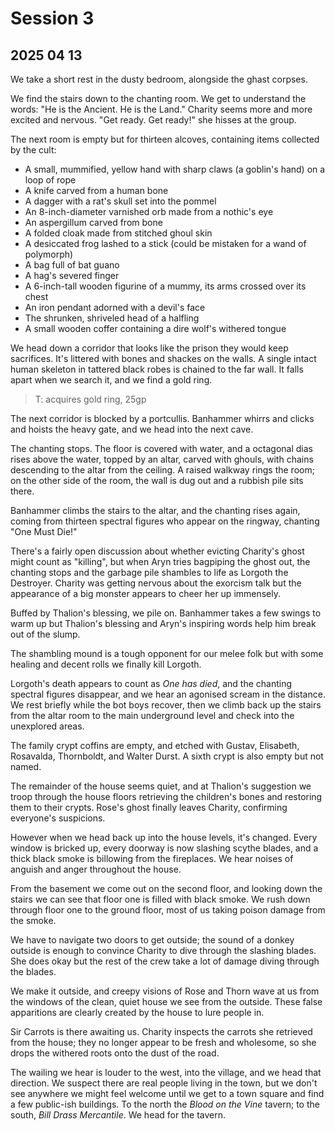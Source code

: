 # Session 3
## 2025 04 13

We take a short rest in the dusty bedroom, alongside the ghast corpses.

We find the stairs down to the chanting room. We get to understand the words: "He is the Ancient. He is the Land." Charity seems more and more excited and nervous. "Get ready. Get ready!" she hisses at the group.

The next room is empty but for thirteen alcoves, containing items collected by the cult:

- A small, mummified, yellow hand with sharp claws (a goblin's hand) on a loop of rope
- A knife carved from a human bone
- A dagger with a rat's skull set into the pommel
- An 8-inch-diameter varnished orb made from a nothic's eye
- An aspergillum carved from bone
- A folded cloak made from stitched ghoul skin
- A desiccated frog lashed to a stick (could be mistaken for a wand of polymorph)
- A bag full of bat guano
- A hag's severed finger
- A 6-inch-tall wooden figurine of a mummy, its arms crossed over its chest
- An iron pendant adorned with a devil's face
- The shrunken, shriveled head of a halfling
- A small wooden coffer containing a dire wolf's withered tongue

We head down a corridor that looks like the prison they would keep sacrifices. It's littered with bones and shackes on the walls. A single intact human skeleton in tattered black robes is chained to the far wall. It falls apart when we search it, and we find a gold ring.

> T: acquires gold ring, 25gp

The next corridor is blocked by a portcullis. Banhammer whirrs and clicks and hoists the heavy gate, and we head into the next cave.

The chanting stops. The floor is covered with water, and a octagonal dias rises above the water, topped by an altar, carved with ghouls, with chains descending to the altar from the ceiling. A raised walkway rings the room; on the other side of the room, the wall is dug out and a rubbish pile sits there.

Banhammer climbs the stairs to the altar, and the chanting rises again, coming from thirteen spectral figures who appear on the ringway, chanting "One Must Die!"

There's a fairly open discussion about whether evicting Charity's ghost might count as "killing", but when Aryn tries bagpiping the ghost out, the chanting stops and the garbage pile shambles to life as Lorgoth the Destroyer. Charity was getting nervous about the exorcism talk but the appearance of a big monster appears to cheer her up immensely.

Buffed by Thalion's blessing, we pile on. Banhammer takes a few swings to warm up but Thalion's blessing and Aryn's inspiring words help him break out of the slump.

The shambling mound is a tough opponent for our melee folk but with some healing and decent rolls we finally kill Lorgoth.

Lorgoth's death appears to count as *One has died*, and the chanting spectral figures disappear, and we hear an agonised scream in the distance. We rest briefly while the bot boys recover, then we climb back up the stairs from the altar room to the main underground level and check into the unexplored areas.

The family crypt coffins are empty, and etched with Gustav, Elisabeth, Rosavalda, Thornboldt, and Walter Durst. A sixth crypt is also empty but not named.

The remainder of the house seems quiet, and at Thalion's suggestion we troop through the house floors retrieving the children's bones and restoring them to their crypts. Rose's ghost finally leaves Charity, confirming everyone's suspicions.

However when we head back up into the house levels, it's changed. Every window is bricked up, every doorway is now slashing scythe blades, and a thick black smoke is billowing from the fireplaces. We hear noises of anguish and anger throughout the house.

From the basement we come out on the second floor, and looking down the stairs we can see that floor one is filled with black smoke. We rush down through floor one to the ground floor, most of us taking poison damage from the smoke.

We have to navigate two doors to get outside; the sound of a donkey outside is enough to convince Charity to dive through the slashing blades. She does okay but the rest of the crew take a lot of damage diving through the blades.

We make it outside, and creepy visions of Rose and Thorn wave at us from the windows of the clean, quiet house we see from the outside. These false apparitions are clearly created by the house to lure people in.

Sir Carrots is there awaiting us. Charity inspects the carrots she retrieved from the house; they no longer appear to be fresh and wholesome, so she drops the withered roots onto the dust of the road.

The wailing we hear is louder to the west, into the village, and we head that direction. We suspect there are real people living in the town, but we don't see anywhere we might feel welcome until we get to a town square and find a few public-ish buildings. To the north the *Blood on the Vine* tavern; to the south, *Bill Drass Mercantile*. We head for the tavern.
